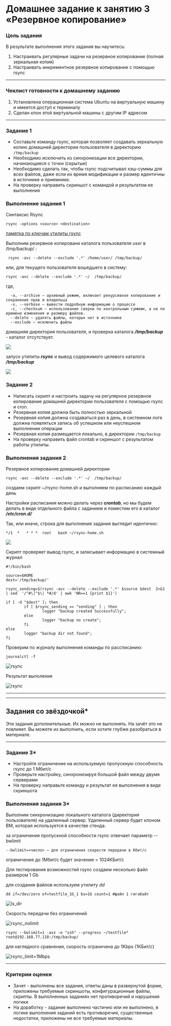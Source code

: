 # Домашнее задание к занятию 3 «Резервное копирование»

### Цель задания
В результате выполнения этого задания вы научитесь:
1. Настраивать регулярные задачи на резервное копирование (полная зеркальная копия)
2. Настраивать инкрементное резервное копирование с помощью rsync

------

### Чеклист готовности к домашнему заданию

1. Установлена операционная система Ubuntu на виртуальную машину и имеется доступ к терминалу
2. Сделан клон этой виртуальной машины с другим IP адресом

<!--

------

### Инструкция по выполнению домашнего задания

1. Сделайте fork [репозитория c шаблоном решения](https://github.com/netology-code/sys-pattern-homework) к себе в Github и переименуйте его по названию или номеру занятия, например, https://github.com/имя-вашего-репозитория/gitlab-hw или https://github.com/имя-вашего-репозитория/8-03-hw).
2. Выполните клонирование этого репозитория к себе на ПК с помощью команды git clone.
3. Выполните домашнее задание и заполните у себя локально этот файл README.md:
   - впишите вверху название занятия и ваши фамилию и имя;
   - в каждом задании добавьте решение в требуемом виде: текст/код/скриншоты/ссылка;
   - для корректного добавления скриншотов воспользуйтесь инструкцией [«Как вставить скриншот в шаблон с решением»](https://github.com/netology-code/sys-pattern-homework/blob/main/screen-instruction.md);
   - при оформлении используйте возможности языка разметки md. Коротко об этом можно посмотреть в [инструкции по MarkDown](https://github.com/netology-code/sys-pattern-homework/blob/main/md-instruction.md).
4. После завершения работы над домашним заданием сделайте коммит (git commit -m "comment") и отправьте его на Github (git push origin).
5. Для проверки домашнего задания преподавателем в личном кабинете прикрепите и отправьте ссылку на решение в виде md-файла в вашем Github.
6. Любые вопросы задавайте в чате учебной группы и/или в разделе «Вопросы по заданию» в личном кабинете.

-->

------



### Задание 1
- Составьте команду rsync, которая позволяет создавать зеркальную копию домашней директории пользователя в директорию `/tmp/backup`
- Необходимо исключить из синхронизации все директории, начинающиеся с точки (скрытые)
- Необходимо сделать так, чтобы rsync подсчитывал хэш-суммы для всех файлов, даже если их время модификации и размер идентичны в источнике и приемнике.
- На проверку направить скриншот с командой и результатом ее выполнения


### Выполнение задания 1

Синтаксис Rsync

```
rsync -options <source> <destination>
```

[памятка по ключам утилиты rsync](./3/rsync-help.txt)

Выполним резервное копировани каталога пользователя _user_ в /tmp/backup/ :

```
 rsync -avc --delete --exclude '.*' /home/user/ /tmp/backup/

```
или, для текущего пользователя вошедшего в систему:

```
rsync -avc --delete --exclude '.*' ~/  /tmp/backup/
```

где, 
```
  -a, --archive – архивный режим, включает рекурсивное копирование и сохранение прав и владельца
  -v, --verbose – вывести подробную информацию о процессе
  -c, --checksum – использование сверки по контрольным суммам, а не по времени изменения и размеру файлов.
  --delete – удалять файлы, которых нет в источнике
  --exclude – исключить файлы
```

домашняя директория пользователя, и проверка каталога **_/tmp/backup_** - каталог отсутствует. 

![](./3/hdir1.png)

запуск утилиты **_rsync_** и вывод содержимого целевого каталога **_/tmp/backup_**

![](./3/rsync_tmp.png)

### Задание 2
- Написать скрипт и настроить задачу на регулярное резервное копирование домашней директории пользователя с помощью rsync и cron.
- Резервная копия должна быть полностью зеркальной
- Резервная копия должна создаваться раз в день, в системном логе должна появляться запись об успешном или неуспешном выполнении операции
- Резервная копия размещается локально, в директории `/tmp/backup`
- На проверку направить файл crontab и скриншот с результатом работы утилиты.


### Выполнения задания 2


Резервное копирование домашней директории 

```
rsync -avc --delete --exclude '.*' ~/  /tmp/backup/

```

создаем скрипт ~/rsync-home.sh и выполняем по расписанию каждый день 

Настройки расписания можно делать через **_crontab_**, но мы будем делать в виде отдельного файла с заданием и поместим его в каталог **_/etc/cron.d/_**

Так, или иначе, строка для выполнения задания выглядит идентично: 

```
*/1  *   * * *  root   bash ~/rsync-home.sh
```

![](./3/cron_d.png)

Скрипт проверяет вывод rsync, и записывает информацию в системный журнал

```
#!/bin/bash

source=$HOME 
dest='/tmp/backup/'

rsync_sending=$(rsync -avc --delete --exclude '.*' $source $dest  2>&1 | sed  '/^#\|^$\| *#/d' | awk 'NR==1 {print $1}')

if [ -d "$dest" ]; then
        if [ $rsync_sending == "sending" ] ; then
                logger "backup created Successfully";
        else
                logger "backup no create";
        fi
else
        logger "backup dir not found";
fi

```

Проверим по журналу выполнения команды по рассписанию:

```
journalctl -f
```

![rsync](./3/journalctl_cron.png)

Результат выполения

![rsync](./3/backup.png)

----


---

## Задания со звёздочкой*
Эти задания дополнительные. Их можно не выполнять. На зачёт это не повлияет. Вы можете их выполнить, если хотите глубже разобраться в материале.

---

### Задание 3*
- Настройте ограничение на используемую пропускную способность rsync до 1 Мбит/c
- Проверьте настройку, синхронизируя большой файл между двумя серверами
- На проверку направьте команду и результат ее выполнения в виде скриншота

### Выполнения задания 3*

Выполним синхронизацию локального каталога (директория пользователя) на удаленный сервер. Удаленный сервер будет клоном ВМ, которая используется в качестве стенда.

за ограничения пропускной способности rsync отвечает параметр --bwlimit

```
--bwlimit=<число> — для ограничения скорости передачи в Кбит/c
```

ограничение до 1Мбит/с будет значение = 1024КБит/с

Для тестирования возможностей rsync создаем несколько файл размером 1 Gb

для создания файлов используем утилиту _dd_

```
dd if=/dev/zero of=testfile_1G_1 bs=1G count=1 #файл 1 гигабайт

```

![ls_dir](./3/ls_dir_files=1G.png)

Скорость передачи без ограничений

![rsync_nolimit](./3/rsync_nolimit.png)


```
rsync --bwlimit=1 -avz -e "ssh" --progress ~/testfile*  root@192.168.77.118:/tmp/backup/
```
для наглядного сравнения, скорость ограничена до 1Kbps (1КБит/с)

![rsync_limit=1Mbps](./3/rsync_limit=1K.png)


<!--

### Задание 4*
- Напишите скрипт, который будет производить инкрементное резервное копирование домашней директории пользователя с помощью rsync на другой сервер
- Скрипт должен удалять старые резервные копии (сохранять только последние 5 штук)
- Напишите скрипт управления резервными копиями, в нем можно выбрать резервную копию и данные восстановятся к состоянию на момент создания данной резервной копии.
- На проверку направьте скрипт и скриншоты, демонстрирующие его работу в различных сценариях.

------

### Правила приема работы

1. Необходимо следовать инструкции по выполнению домашнего задания, используя для оформления репозиторий Github
2. В ответе необходимо прикладывать требуемые материалы - скриншоты, конфигурационные файлы, скрипты. Необходимые материалы для получения зачета указаны в каждом задании.

--> 

------

### Критерии оценки

- Зачет - выполнены все задания, ответы даны в развернутой форме, приложены требуемые скриншоты, конфигурационные файлы, скрипты. В выполненных заданиях нет противоречий и нарушения логики
- На доработку - задание выполнено частично или не выполнено, в логике выполнения заданий есть противоречия, существенные недостатки, приложены не все требуемые материалы.




